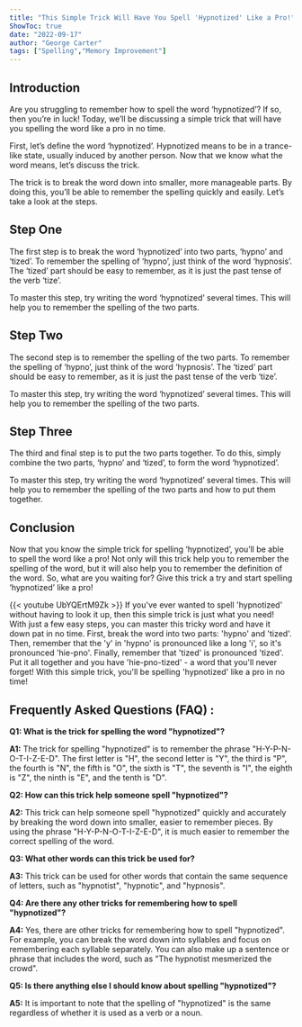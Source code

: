 ```yaml
---
title: "This Simple Trick Will Have You Spell 'Hypnotized' Like a Pro!"
ShowToc: true 
date: "2022-09-17"
author: "George Carter" 
tags: ["Spelling","Memory Improvement"]
---
```

## Introduction
Are you struggling to remember how to spell the word ‘hypnotized’? If so, then you’re in luck! Today, we’ll be discussing a simple trick that will have you spelling the word like a pro in no time. 

First, let’s define the word ‘hypnotized’. Hypnotized means to be in a trance-like state, usually induced by another person. Now that we know what the word means, let’s discuss the trick.

The trick is to break the word down into smaller, more manageable parts. By doing this, you’ll be able to remember the spelling quickly and easily. Let’s take a look at the steps.

## Step One
The first step is to break the word ‘hypnotized’ into two parts, ‘hypno’ and ‘tized’. To remember the spelling of ‘hypno’, just think of the word ‘hypnosis’. The ‘tized’ part should be easy to remember, as it is just the past tense of the verb ‘tize’. 

To master this step, try writing the word ‘hypnotized’ several times. This will help you to remember the spelling of the two parts.

## Step Two
The second step is to remember the spelling of the two parts. To remember the spelling of ‘hypno’, just think of the word ‘hypnosis’. The ‘tized’ part should be easy to remember, as it is just the past tense of the verb ‘tize’. 

To master this step, try writing the word ‘hypnotized’ several times. This will help you to remember the spelling of the two parts.

## Step Three
The third and final step is to put the two parts together. To do this, simply combine the two parts, ‘hypno’ and ‘tized’, to form the word ‘hypnotized’. 

To master this step, try writing the word ‘hypnotized’ several times. This will help you to remember the spelling of the two parts and how to put them together.

## Conclusion
Now that you know the simple trick for spelling ‘hypnotized’, you’ll be able to spell the word like a pro! Not only will this trick help you to remember the spelling of the word, but it will also help you to remember the definition of the word. So, what are you waiting for? Give this trick a try and start spelling ‘hypnotized’ like a pro!

{{< youtube UbYQErtM9Zk >}} 
If you've ever wanted to spell 'hypnotized' without having to look it up, then this simple trick is just what you need! With just a few easy steps, you can master this tricky word and have it down pat in no time. First, break the word into two parts: 'hypno' and 'tized'. Then, remember that the 'y' in 'hypno' is pronounced like a long 'i', so it's pronounced 'hie-pno'. Finally, remember that 'tized' is pronounced 'tized'. Put it all together and you have 'hie-pno-tized' - a word that you'll never forget! With this simple trick, you'll be spelling 'hypnotized' like a pro in no time!

## Frequently Asked Questions (FAQ) :
**Q1: What is the trick for spelling the word "hypnotized"?**

**A1:** The trick for spelling "hypnotized" is to remember the phrase "H-Y-P-N-O-T-I-Z-E-D". The first letter is "H", the second letter is "Y", the third is "P", the fourth is "N", the fifth is "O", the sixth is "T", the seventh is "I", the eighth is "Z", the ninth is "E", and the tenth is "D".

**Q2: How can this trick help someone spell "hypnotized"?**

**A2:** This trick can help someone spell "hypnotized" quickly and accurately by breaking the word down into smaller, easier to remember pieces. By using the phrase "H-Y-P-N-O-T-I-Z-E-D", it is much easier to remember the correct spelling of the word.

**Q3: What other words can this trick be used for?**

**A3:** This trick can be used for other words that contain the same sequence of letters, such as "hypnotist", "hypnotic", and "hypnosis".

**Q4: Are there any other tricks for remembering how to spell "hypnotized"?**

**A4:** Yes, there are other tricks for remembering how to spell "hypnotized". For example, you can break the word down into syllables and focus on remembering each syllable separately. You can also make up a sentence or phrase that includes the word, such as "The hypnotist mesmerized the crowd".

**Q5: Is there anything else I should know about spelling "hypnotized"?**

**A5:** It is important to note that the spelling of "hypnotized" is the same regardless of whether it is used as a verb or a noun.





